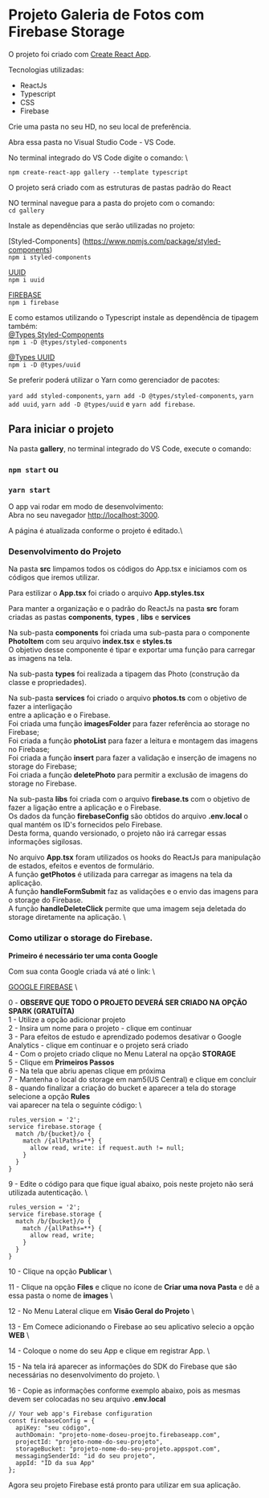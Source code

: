 # Projeto Galeria de Fotos com Firebase Storage

O projeto foi criado com [Create React App](https://github.com/facebook/create-react-app).

Tecnologias utilizadas:

- ReactJs
- Typescript
- CSS
- Firebase

Crie uma pasta no seu HD, no seu local de preferência.

Abra essa pasta no Visual Studio Code - VS Code.

No terminal integrado do VS Code digite o comando:  \

`npm create-react-app gallery --template typescript`

O projeto será criado com as estruturas de pastas padrão do React

NO terminal navegue para a pasta do projeto com o comando:  \
`cd gallery`

Instale as dependências que serão utilizadas no projeto:

[Styled-Components] (https://www.npmjs.com/package/styled-components)  \
`npm i styled-components`

[UUID](https://www.npmjs.com/package/uuid)  \
`npm i uuid`

[FIREBASE](https://www.npmjs.com/package/firebase)  \
`npm i firebase`

E como estamos utilizando o Typescript instale as dependência de tipagem também:  \
[@Types Styled-Components](https://www.npmjs.com/package/@types/styled-components)  \
`npm i -D @types/styled-components`

[@Types UUID](https://www.npmjs.com/package/@types/uuid)  \
`npm i -D @types/uuid`

Se preferir poderá utilizar o Yarn como gerenciador de pacotes:

`yard add styled-components`, `yarn add -D @types/styled-components`, `yarn add uuid`, `yarn add -D @types/uuid` e `yarn add firebase`.

## Para iniciar o projeto

Na pasta **gallery**, no terminal integrado do VS Code, execute o comando:

### `npm start` ou
### `yarn start`

O app vai rodar em modo de desenvolvimento:\
Abra no seu navegador [http://localhost:3000](http://localhost:3000).

A página é atualizada conforme o projeto é editado.\

### Desenvolvimento do Projeto

Na pasta **src** limpamos todos os códigos do App.tsx e iniciamos com os códigos que iremos utilizar.

Para estilizar o **App.tsx** foi criado o arquivo **App.styles.tsx**

Para manter a organização e o padrão do ReactJs na pasta **src** foram criadas as pastas **components**, **types** , **libs** e **services**

Na sub-pasta **components** foi criada uma sub-pasta para o componente **PhotoItem** com seu arquivo **index.tsx** e **styles.ts**  \
O objetivo desse componente é tipar e exportar uma função para carregar as imagens na tela.

Na sub-pasta **types** foi realizada a tipagem das Photo (construção da classe e propriedades).

Na sub-pasta **services** foi criado o arquivo **photos.ts** com o objetivo de fazer a interligação  \
entre a aplicação e o Firebase. \
Foi criada uma função **imagesFolder** para fazer referência ao storage no Firebase;  \
Foi criada a função **photoList** para fazer a leitura e montagem das imagens no Firebase;  \
Foi criada a função **insert** para fazer a validação e inserção de imagens no storage do Firebase;  \
Foi criada a função **deletePhoto** para permitir a exclusão de imagens do storage no Firebase.

Na sub-pasta **libs** foi criada com o arquivo **firebase.ts** com o objetivo de fazer a ligação entre a aplicação e o Firebase.  \
Os dados da função **firebaseConfig** são obtidos do arquivo **.env.local** o qual mantém os ID's fornecidos pelo Firebase. \
Desta forma, quando versionado, o projeto não irá carregar essas informações sigilosas.

No arquivo **App.tsx** foram utilizados os hooks do ReactJs para manipulação de estados, efeitos e eventos de formulário.  \
A função **getPhotos** é utilizada para carregar as imagens na tela da aplicação.  \
A função **handleFormSubmit** faz as validações e o envio das imagens para o storage do Firebase.  \
A função **handleDeleteClick** permite que uma imagem seja deletada do storage diretamente na aplicação.  \

### Como utilizar o storage do Firebase.

**Primeiro é necessário ter uma conta Google**

Com sua conta Google criada vá até o link:  \

[GOOGLE FIREBASE](https://console.firebase.google.com/?hl=pt)  \

0 - **OBSERVE QUE TODO O PROJETO DEVERÁ SER CRIADO NA OPÇÃO SPARK (GRATUÍTA)**  \
1 - Utilize a opção adicionar projeto \
2 - Insira um nome para o projeto - clique em continuar  \
3 - Para efeitos de estudo e aprendizado podemos desativar o Google Analytics - clique em continuar e o projeto será criado  \
4 - Com o projeto criado clique no Menu Lateral na opção **STORAGE**  \
5 - Clique em **Primeiros Passos**  \
6 - Na tela que abriu apenas clique em próxima  \
7 - Mantenha o local do storage em nam5(US Central) e clique em concluir  \
8 - quando finalizar a criação do bucket e aparecer a tela do storage selecione a opção **Rules**  \
 vai aparecer na tela o seguinte código:  \

```
rules_version = '2';
service firebase.storage {
  match /b/{bucket}/o {
    match /{allPaths=**} {
      allow read, write: if request.auth != null;
    }
  }
}
```
9 - Edite o código para que fique igual abaixo, pois neste projeto não será utilizada autenticação.  \

```
rules_version = '2';
service firebase.storage {
  match /b/{bucket}/o {
    match /{allPaths=**} {
      allow read, write;
    }
  }
}
```
10 - Clique na opção **Publicar**  \

11 - Clique na opção **Files** e clique no ícone de **Criar uma nova Pasta** e dê a essa pasta o nome de **images**  \

12 - No Menu Lateral clique em **Visão Geral do Projeto**  \

13 - Em Comece adicionando o Firebase ao seu aplicativo selecio a opção **WEB**  \

14 - Coloque o nome do seu App e clique em registrar App.  \

15 - Na tela irá aparecer as informações do SDK do Firebase que são necessárias no desenvolvimento do projeto. \

16 - Copie as informações conforme exemplo abaixo, pois as mesmas devem ser colocadas no seu arquivo **.env.local**

```
// Your web app's Firebase configuration
const firebaseConfig = {
  apiKey: "seu código",
  authDomain: "projeto-nome-doseu-proejto.firebaseapp.com",
  projectId: "projeto-nome-do-seu-projeto",
  storageBucket: "projeto-nome-do-seu-projeto.appspot.com",
  messagingSenderId: "id do seu projeto",
  appId: "ID da sua App"
};
```

Agora seu projeto Firebase está pronto para utilizar em sua aplicação.
